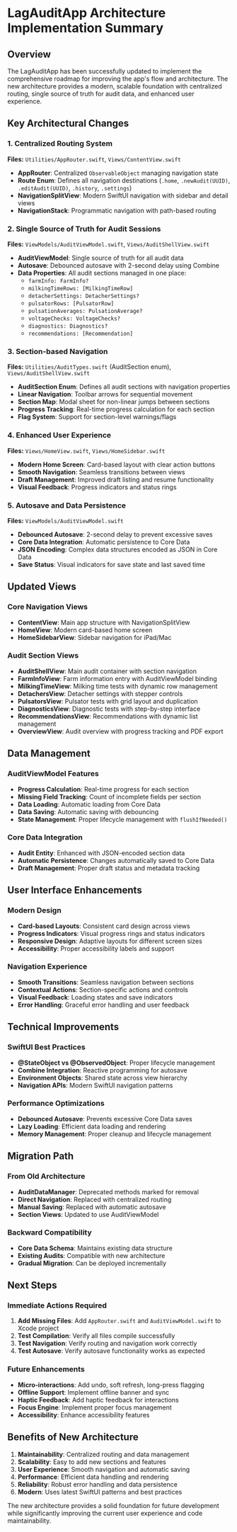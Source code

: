 # LagAuditApp Architecture Implementation Summary

## Overview

The LagAuditApp has been successfully updated to implement the comprehensive roadmap for improving the app's flow and architecture. The new architecture provides a modern, scalable foundation with centralized routing, single source of truth for audit data, and enhanced user experience.

## Key Architectural Changes

### 1. Centralized Routing System

**Files:** `Utilities/AppRouter.swift`, `Views/ContentView.swift`

- **AppRouter**: Centralized `ObservableObject` managing navigation state
- **Route Enum**: Defines all navigation destinations (`.home`, `.newAudit(UUID)`, `.editAudit(UUID)`, `.history`, `.settings`)
- **NavigationSplitView**: Modern SwiftUI navigation with sidebar and detail views
- **NavigationStack**: Programmatic navigation with path-based routing

### 2. Single Source of Truth for Audit Sessions

**Files:** `ViewModels/AuditViewModel.swift`, `Views/AuditShellView.swift`

- **AuditViewModel**: Single source of truth for all audit data
- **Autosave**: Debounced autosave with 2-second delay using Combine
- **Data Properties**: All audit sections managed in one place:
  - `farmInfo: FarmInfo?`
  - `milkingTimeRows: [MilkingTimeRow]`
  - `detacherSettings: DetacherSettings?`
  - `pulsatorRows: [PulsatorRow]`
  - `pulsationAverages: PulsationAverage?`
  - `voltageChecks: VoltageChecks?`
  - `diagnostics: Diagnostics?`
  - `recommendations: [Recommendation]`

### 3. Section-based Navigation

**Files:** `Utilities/AuditTypes.swift` (AuditSection enum), `Views/AuditShellView.swift`

- **AuditSection Enum**: Defines all audit sections with navigation properties
- **Linear Navigation**: Toolbar arrows for sequential movement
- **Section Map**: Modal sheet for non-linear jumps between sections
- **Progress Tracking**: Real-time progress calculation for each section
- **Flag System**: Support for section-level warnings/flags

### 4. Enhanced User Experience

**Files:** `Views/HomeView.swift`, `Views/HomeSidebar.swift`

- **Modern Home Screen**: Card-based layout with clear action buttons
- **Smooth Navigation**: Seamless transitions between views
- **Draft Management**: Improved draft listing and resume functionality
- **Visual Feedback**: Progress indicators and status rings

### 5. Autosave and Data Persistence

**Files:** `ViewModels/AuditViewModel.swift`

- **Debounced Autosave**: 2-second delay to prevent excessive saves
- **Core Data Integration**: Automatic persistence to Core Data
- **JSON Encoding**: Complex data structures encoded as JSON in Core Data
- **Save Status**: Visual indicators for save state and last saved time

## Updated Views

### Core Navigation Views
- **ContentView**: Main app structure with NavigationSplitView
- **HomeView**: Modern card-based home screen
- **HomeSidebarView**: Sidebar navigation for iPad/Mac

### Audit Section Views
- **AuditShellView**: Main audit container with section navigation
- **FarmInfoView**: Farm information entry with AuditViewModel binding
- **MilkingTimeView**: Milking time tests with dynamic row management
- **DetachersView**: Detacher settings with stepper controls
- **PulsatorsView**: Pulsator tests with grid layout and duplication
- **DiagnosticsView**: Diagnostic tests with step-by-step interface
- **RecommendationsView**: Recommendations with dynamic list management
- **OverviewView**: Audit overview with progress tracking and PDF export

## Data Management

### AuditViewModel Features
- **Progress Calculation**: Real-time progress for each section
- **Missing Field Tracking**: Count of incomplete fields per section
- **Data Loading**: Automatic loading from Core Data
- **Data Saving**: Automatic saving with debouncing
- **State Management**: Proper lifecycle management with `flushIfNeeded()`

### Core Data Integration
- **Audit Entity**: Enhanced with JSON-encoded section data
- **Automatic Persistence**: Changes automatically saved to Core Data
- **Draft Management**: Proper draft status and metadata tracking

## User Interface Enhancements

### Modern Design
- **Card-based Layouts**: Consistent card design across views
- **Progress Indicators**: Visual progress rings and status indicators
- **Responsive Design**: Adaptive layouts for different screen sizes
- **Accessibility**: Proper accessibility labels and support

### Navigation Experience
- **Smooth Transitions**: Seamless navigation between sections
- **Contextual Actions**: Section-specific actions and controls
- **Visual Feedback**: Loading states and save indicators
- **Error Handling**: Graceful error handling and user feedback

## Technical Improvements

### SwiftUI Best Practices
- **@StateObject vs @ObservedObject**: Proper lifecycle management
- **Combine Integration**: Reactive programming for autosave
- **Environment Objects**: Shared state across view hierarchy
- **Navigation APIs**: Modern SwiftUI navigation patterns

### Performance Optimizations
- **Debounced Autosave**: Prevents excessive Core Data saves
- **Lazy Loading**: Efficient data loading and rendering
- **Memory Management**: Proper cleanup and lifecycle management

## Migration Path

### From Old Architecture
- **AuditDataManager**: Deprecated methods marked for removal
- **Direct Navigation**: Replaced with centralized routing
- **Manual Saving**: Replaced with automatic autosave
- **Section Views**: Updated to use AuditViewModel

### Backward Compatibility
- **Core Data Schema**: Maintains existing data structure
- **Existing Audits**: Compatible with new architecture
- **Gradual Migration**: Can be deployed incrementally

## Next Steps

### Immediate Actions Required
1. **Add Missing Files**: Add `AppRouter.swift` and `AuditViewModel.swift` to Xcode project
2. **Test Compilation**: Verify all files compile successfully
3. **Test Navigation**: Verify routing and navigation work correctly
4. **Test Autosave**: Verify autosave functionality works as expected

### Future Enhancements
- **Micro-interactions**: Add undo, soft refresh, long-press flagging
- **Offline Support**: Implement offline banner and sync
- **Haptic Feedback**: Add haptic feedback for interactions
- **Focus Engine**: Implement proper focus management
- **Accessibility**: Enhance accessibility features

## Benefits of New Architecture

1. **Maintainability**: Centralized routing and data management
2. **Scalability**: Easy to add new sections and features
3. **User Experience**: Smooth navigation and automatic saving
4. **Performance**: Efficient data handling and rendering
5. **Reliability**: Robust error handling and data persistence
6. **Modern**: Uses latest SwiftUI patterns and best practices

The new architecture provides a solid foundation for future development while significantly improving the current user experience and code maintainability. 